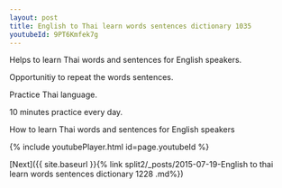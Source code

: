 ```yaml
---
layout: post
title: English to Thai learn words sentences dictionary 1035 
youtubeId: 9PT6Kmfek7g
---
```

 
 
Helps to learn Thai words and sentences for English speakers.

Opportunitiy to repeat the words sentences. 

Practice Thai language. 
 
10 minutes practice every day. 
 
How to learn Thai words and sentences for English speakers 
 
{% include youtubePlayer.html id=page.youtubeId %}
 
 
[Next]({{ site.baseurl }}{% link  split2/_posts/2015-07-19-English to thai learn words sentences dictionary 1228 .md%})
 
